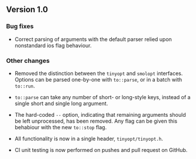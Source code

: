 ## Version 1.0

### Bug fixes
* Correct parsing of arguments with the default parser relied upon nonstandard
  ios flag behaviour.

### Other changes
* Removed the distinction between the `tinyopt` and `smolopt` interfaces.
  Options can be parsed one-by-one with `to::parse`, or in a batch with
  `to::run`.

* `to::parse` can take any number of short- or long-style keys, instead
  of a single short and single long argument.

* The hard-coded `--` option, indicating that remaining arguments should
  be left unprocessed, has been removed. Any flag can be given this
  behabiour with the new `to::stop` flag.

* All functionality is now in a single header, `tinyopt/tinyopt.h`.

* CI unit testing is now performed on pushes and pull request on GitHub.
